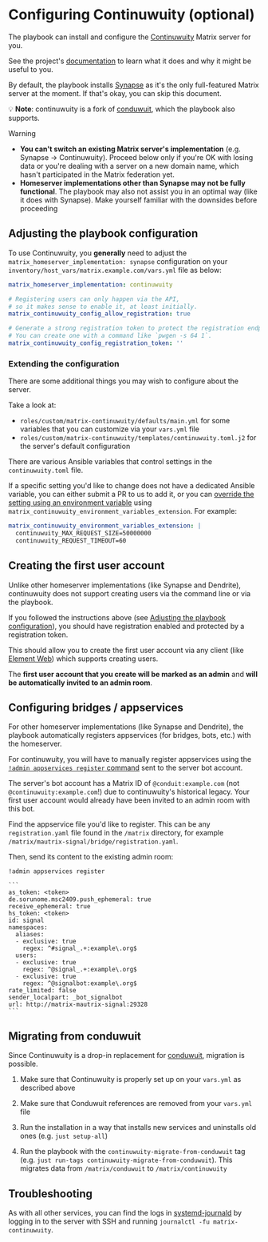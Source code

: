 <!--
SPDX-FileCopyrightText: 2025 Slavi Pantaleev
SPDX-FileCopyrightText: 2025 Suguru Hirahara

SPDX-License-Identifier: AGPL-3.0-or-later
-->

# Configuring Continuwuity (optional)

The playbook can install and configure the [Continuwuity](https://continuwuity.org) Matrix server for you.

See the project's [documentation](https://continuwuity.org) to learn what it does and why it might be useful to you.

By default, the playbook installs [Synapse](https://github.com/element-hq/synapse) as it's the only full-featured Matrix server at the moment. If that's okay, you can skip this document.

💡 **Note**: continuwuity is a fork of [conduwuit](./configuring-playbook-conduwuit.md), which the playbook also supports.

> [!WARNING]
> - **You can't switch an existing Matrix server's implementation** (e.g. Synapse -> Continuwuity). Proceed below only if you're OK with losing data or you're dealing with a server on a new domain name, which hasn't participated in the Matrix federation yet.
> - **Homeserver implementations other than Synapse may not be fully functional**. The playbook may also not assist you in an optimal way (like it does with Synapse). Make yourself familiar with the downsides before proceeding

## Adjusting the playbook configuration

To use Continuwuity, you **generally** need to adjust the `matrix_homeserver_implementation: synapse` configuration on your `inventory/host_vars/matrix.example.com/vars.yml` file as below:

```yaml
matrix_homeserver_implementation: continuwuity

# Registering users can only happen via the API,
# so it makes sense to enable it, at least initially.
matrix_continuwuity_config_allow_registration: true

# Generate a strong registration token to protect the registration endpoint from abuse.
# You can create one with a command like `pwgen -s 64 1`.
matrix_continuwuity_config_registration_token: ''
```

### Extending the configuration

There are some additional things you may wish to configure about the server.

Take a look at:

- `roles/custom/matrix-continuwuity/defaults/main.yml` for some variables that you can customize via your `vars.yml` file
- `roles/custom/matrix-continuwuity/templates/continuwuity.toml.j2` for the server's default configuration

There are various Ansible variables that control settings in the `continuwuity.toml` file.

If a specific setting you'd like to change does not have a dedicated Ansible variable, you can either submit a PR to us to add it, or you can [override the setting using an environment variable](https://continuwuity.org/configuration#environment-variables) using `matrix_continuwuity_environment_variables_extension`. For example:

```yaml
matrix_continuwuity_environment_variables_extension: |
  continuwuity_MAX_REQUEST_SIZE=50000000
  continuwuity_REQUEST_TIMEOUT=60
```

## Creating the first user account

Unlike other homeserver implementations (like Synapse and Dendrite), continuwuity does not support creating users via the command line or via the playbook.

If you followed the instructions above (see [Adjusting the playbook configuration](#adjusting-the-playbook-configuration)), you should have registration enabled and protected by a registration token.

This should allow you to create the first user account via any client (like [Element Web](./configuring-playbook-client-element-web.md)) which supports creating users.

The **first user account that you create will be marked as an admin** and **will be automatically invited to an admin room**.


## Configuring bridges / appservices

For other homeserver implementations (like Synapse and Dendrite), the playbook automatically registers appservices (for bridges, bots, etc.) with the homeserver.

For continuwuity, you will have to manually register appservices using the [`!admin appservices register` command](https://continuwuity.org/appservices.html#set-up-the-appservice---general-instructions) sent to the server bot account.

The server's bot account has a Matrix ID of `@conduit:example.com` (not `@continuwuity:example.com`!) due to continuwuity's historical legacy.
Your first user account would already have been invited to an admin room with this bot.

Find the appservice file you'd like to register. This can be any `registration.yaml` file found in the `/matrix` directory, for example `/matrix/mautrix-signal/bridge/registration.yaml`.

Then, send its content to the existing admin room:

    !admin appservices register

    ```
    as_token: <token>
    de.sorunome.msc2409.push_ephemeral: true
    receive_ephemeral: true
    hs_token: <token>
    id: signal
    namespaces:
      aliases:
      - exclusive: true
        regex: ^#signal_.+:example\.org$
      users:
      - exclusive: true
        regex: ^@signal_.+:example\.org$
      - exclusive: true
        regex: ^@signalbot:example\.org$
    rate_limited: false
    sender_localpart: _bot_signalbot
    url: http://matrix-mautrix-signal:29328
    ```

## Migrating from conduwuit

Since Continuwuity is a drop-in replacement for [conduwuit](configuring-playbook-conduwuit.md), migration is possible.

1. Make sure that Continuwuity is properly set up on your `vars.yml` as described above

2. Make sure that Conduwuit references are removed from your `vars.yml` file

3. Run the installation in a way that installs new services and uninstalls old ones (e.g. `just setup-all`)

4. Run the playbook with the `continuwuity-migrate-from-conduwuit` tag (e.g. `just run-tags continuwuity-migrate-from-conduwuit`). This migrates data from `/matrix/conduwuit` to `/matrix/continuwuity`

## Troubleshooting

As with all other services, you can find the logs in [systemd-journald](https://www.freedesktop.org/software/systemd/man/systemd-journald.service.html) by logging in to the server with SSH and running `journalctl -fu matrix-continuwuity`.
